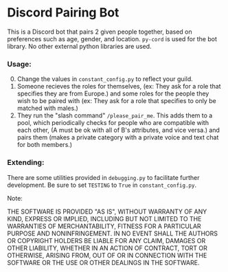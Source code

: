 # Discord Pairing Bot

This is a Discord bot that pairs 2 given people together, based on preferences such as age, gender, and location.
`py-cord` is used for the bot library. No other external python libraries are used.

### Usage:
0. Change the values in `constant_config.py` to reflect your guild.
1. Someone recieves the roles for themselves, (ex: They ask for a role that specifies they are from Europe.) and some roles for the people they wish to be paired with (ex: They ask for a role that specifies to only be matched with males.)
2. They run the "slash command" `/please_pair_me`. This adds them to a pool, which periodically checks for people who are compatible with each other, (A must be ok with all of B's attributes, and vice versa.) and pairs them (makes a private category with a private voice and text chat for both members.)

### Extending:
There are some utilities provided in `debugging.py` to facilitate further development. Be sure to set `TESTING` to `True` in `constant_config.py`.


Note:

THE SOFTWARE IS PROVIDED "AS IS", WITHOUT WARRANTY OF ANY KIND, EXPRESS OR
IMPLIED, INCLUDING BUT NOT LIMITED TO THE WARRANTIES OF MERCHANTABILITY,
FITNESS FOR A PARTICULAR PURPOSE AND NONINFRINGEMENT. IN NO EVENT SHALL THE
AUTHORS OR COPYRIGHT HOLDERS BE LIABLE FOR ANY CLAIM, DAMAGES OR OTHER
LIABILITY, WHETHER IN AN ACTION OF CONTRACT, TORT OR OTHERWISE, ARISING FROM,
OUT OF OR IN CONNECTION WITH THE SOFTWARE OR THE USE OR OTHER DEALINGS IN
THE SOFTWARE.
